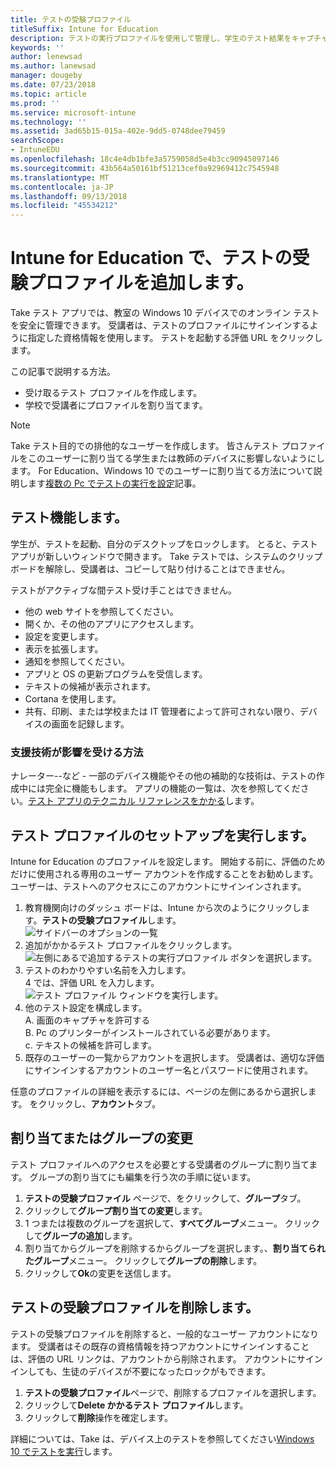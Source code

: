 ```yaml
---
title: テストの受験プロファイル
titleSuffix: Intune for Education
description: テストの実行プロファイルを使用して管理し、学生のテスト結果をキャプチャする方法について説明します。
keywords: ''
author: lenewsad
ms.author: lanewsad
manager: dougeby
ms.date: 07/23/2018
ms.topic: article
ms.prod: ''
ms.service: microsoft-intune
ms.technology: ''
ms.assetid: 3ad65b15-015a-402e-9dd5-0748dee79459
searchScope:
- IntuneEDU
ms.openlocfilehash: 18c4e4db1bfe3a5759058d5e4b3cc90945097146
ms.sourcegitcommit: 43b564a50161bf51213cef0a92969412c7545948
ms.translationtype: MT
ms.contentlocale: ja-JP
ms.lasthandoff: 09/13/2018
ms.locfileid: "45534212"
---
```

# <a name="add-a-take-a-test-profile-in-intune-for-education"></a>Intune for Education で、テストの受験プロファイルを追加します。

Take テスト アプリでは、教室の Windows 10 デバイスでのオンライン テストを安全に管理できます。  受講者は、テストのプロファイルにサインインするように指定した資格情報を使用します。 テストを起動する評価 URL をクリックします。 
 
この記事で説明する方法。
* 受け取るテスト プロファイルを作成します。
* 学校で受講者にプロファイルを割り当てます。  

> [!NOTE]
> Take テスト目的での排他的なユーザーを作成します。 皆さんテスト プロファイルをこのユーザーに割り当てる学生または教師のデバイスに影響しないようにします。 For Education、Windows 10 でのユーザーに割り当てる方法について説明します[複数の Pc でテストの実行を設定](https://technet.microsoft.com/edu/windows/take-a-test-multiple-pcs)記事。

## <a name="take-a-test-features"></a>テスト機能します。
学生が、テストを起動、自分のデスクトップをロックします。 とると、テスト アプリが新しいウィンドウで開きます。 Take テストでは、システムのクリップボードを解除し、受講者は、コピーして貼り付けることはできません。

テストがアクティブな間テスト受け手ことはできません。

* 他の web サイトを参照してください。
* 開くか、その他のアプリにアクセスします。
* 設定を変更します。
* 表示を拡張します。  
* 通知を参照してください。
* アプリと OS の更新プログラムを受信します。
* テキストの候補が表示されます。
* Cortana を使用します。
* 共有、印刷、または学校または IT 管理者によって許可されない限り、デバイスの画面を記録します。

### <a name="how-is-assistive-technology-affected"></a>支援技術が影響を受ける方法
ナレーター--など - 一部のデバイス機能やその他の補助的な技術は、テストの作成中には完全に機能もします。 アプリの機能の一覧は、次を参照してください。[テスト アプリのテクニカル リファレンスをかかる](https://docs.microsoft.com/education/windows/take-a-test-app-technical)します。


## <a name="take-a-test-profile-setup"></a>テスト プロファイルのセットアップを実行します。
Intune for Education のプロファイルを設定します。 開始する前に、評価のためだけに使用される専用のユーザー アカウントを作成することをお勧めします。 ユーザーは、テストへのアクセスにこのアカウントにサインインされます。 

1. 教育機関向けのダッシュ ボードは、Intune から次のようにクリックします。**テストの受験プロファイル**します。    
![サイドバーのオプションの一覧](./media/dashboard-002-left-sidebar-list.png)  
2.  追加がかかるテスト プロファイルをクリックします。  
 ![左側にあるで追加するテストの実行プロファイル ボタンを選択します。](./media/takeatest-001-new-profile.png)  
3. テストのわかりやすい名前を入力します。  
4 では、評価 URL を入力します。  
 ![テスト プロファイル ウィンドウを実行します。](./media/takeatest-002-new-profile-edit-window.png)  
5. 他のテスト設定を構成します。    
    A. 画面のキャプチャを許可する  
    B. Pc のプリンターがインストールされている必要があります。  
    c. テキストの候補を許可します。   
6. 既存のユーザーの一覧からアカウントを選択します。 受講者は、適切な評価にサインインするアカウントのユーザー名とパスワードに使用されます。  

任意のプロファイルの詳細を表示するには、ページの左側にあるから選択します。 をクリックし、**アカウント**タブ。  

## <a name="assign-or-change-groups"></a>割り当てまたはグループの変更
テスト プロファイルへのアクセスを必要とする受講者のグループに割り当てます。 グループの割り当てにも編集を行う次の手順に従います。
1. **テストの受験プロファイル** ページで、をクリックして、**グループ**タブ。 
2. クリックして**グループ割り当ての変更**します。 
3. 1 つまたは複数のグループを選択して、**すべてグループ**メニュー。 クリックして**グループの追加**します。 
4. 割り当てからグループを削除するからグループを選択します。、**割り当てられたグループ**メニュー。 クリックして**グループの削除**します。
5. クリックして**Ok**の変更を送信します。

## <a name="delete-take-a-test-profile"></a>テストの受験プロファイルを削除します。  
テストの受験プロファイルを削除すると、一般的なユーザー アカウントになります。 受講者はその既存の資格情報を持つアカウントにサインインすることは、評価の URL リンクは、アカウントから削除されます。 アカウントにサインインしても、生徒のデバイスが不要になったロックがもできます。

1. **テストの受験プロファイル**ページで、削除するプロファイルを選択します。
2. クリックして**Delete かかるテスト プロファイル**します。
3. クリックして**削除**操作を確定します。

詳細については、Take は、デバイス上のテストを参照してください[Windows 10 でテストを実行](https://technet.microsoft.com/edu/windows/take-tests-in-windows-10)します。
